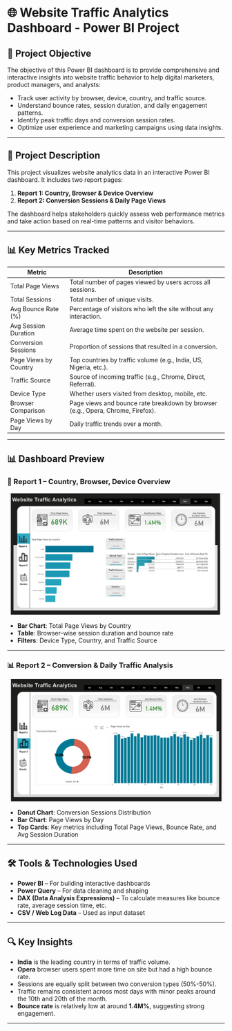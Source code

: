 # 🌐 Website Traffic Analytics Dashboard - Power BI Project

## 🎯 Project Objective

The objective of this Power BI dashboard is to provide comprehensive and interactive insights into website traffic behavior to help digital marketers, product managers, and analysts:

- Track user activity by browser, device, country, and traffic source.
- Understand bounce rates, session duration, and daily engagement patterns.
- Identify peak traffic days and conversion session rates.
- Optimize user experience and marketing campaigns using data insights.

---

## 📘 Project Description

This project visualizes website analytics data in an interactive Power BI dashboard. It includes two report pages:

1. **Report 1: Country, Browser & Device Overview**
2. **Report 2: Conversion Sessions & Daily Page Views**

The dashboard helps stakeholders quickly assess web performance metrics and take action based on real-time patterns and visitor behaviors.

---

## 📊 Key Metrics Tracked

| **Metric**              | **Description**                                                                 |
|-------------------------|----------------------------------------------------------------------------------|
| Total Page Views        | Total number of pages viewed by users across all sessions.                      |
| Total Sessions          | Total number of unique visits.                                                  |
| Avg Bounce Rate (%)     | Percentage of visitors who left the site without any interaction.               |
| Avg Session Duration    | Average time spent on the website per session.                                  |
| Conversion Sessions     | Proportion of sessions that resulted in a conversion.                           |
| Page Views by Country   | Top countries by traffic volume (e.g., India, US, Nigeria, etc.).               |
| Traffic Source          | Source of incoming traffic (e.g., Chrome, Direct, Referral).                    |
| Device Type             | Whether users visited from desktop, mobile, etc.                                |
| Browser Comparison      | Page views and bounce rate breakdown by browser (e.g., Opera, Chrome, Firefox). |
| Page Views by Day       | Daily traffic trends over a month.                                              |

---

## 📊 Dashboard Preview

### 🧾 Report 1 – Country, Browser, Device Overview

![Report 1](./report1.png)

- **Bar Chart**: Total Page Views by Country
- **Table**: Browser-wise session duration and bounce rate
- **Filters**: Device Type, Country, and Traffic Source

---

### 📊 Report 2 – Conversion & Daily Traffic Analysis

![Report 2](./report2.png)

- **Donut Chart**: Conversion Sessions Distribution
- **Bar Chart**: Page Views by Day
- **Top Cards**: Key metrics including Total Page Views, Bounce Rate, and Avg Session Duration

---

## 🛠️ Tools & Technologies Used

- **Power BI** – For building interactive dashboards
- **Power Query** – For data cleaning and shaping
- **DAX (Data Analysis Expressions)** – To calculate measures like bounce rate, average session time, etc.
- **CSV / Web Log Data** – Used as input dataset

---

## 🔍 Key Insights

- **India** is the leading country in terms of traffic volume.
- **Opera** browser users spent more time on site but had a high bounce rate.
- Sessions are equally split between two conversion types (50%-50%).
- Traffic remains consistent across most days with minor peaks around the 10th and 20th of the month.
- **Bounce rate** is relatively low at around **1.4M%**, suggesting strong engagement.

---



